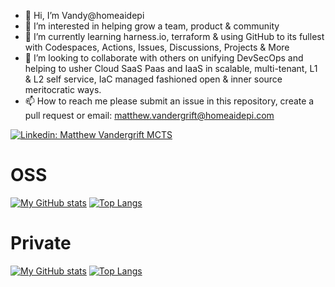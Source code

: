 - 👋 Hi, I’m Vandy@homeaidepi
- 👀 I’m interested in helping grow a team, product & community
- 🌱 I’m currently learning harness.io, terraform & using GitHub to its fullest with Codespaces, Actions, Issues, Discussions, Projects & More
- 🚀 I’m looking to collaborate with others on unifying DevSecOps and helping to usher Cloud SaaS Paas and IaaS in scalable, multi-tenant, L1 & L2 self service, IaC managed fashioned open & inner source meritocratic ways.
- 📫 How to reach me please submit an issue in this repository, create a pull request or email: matthew.vandergrift@homeaidepi.com

[![Linkedin: Matthew Vandergrift MCTS](https://img.shields.io/badge/-Vandy-blue?style=flat-square&logo=Linkedin&logoColor=white&link=https://www.linkedin.com/in/matt-vandy-vandergrift-mcts/)](https://www.linkedin.com/in/matt-vandy-vandergrift-mcts/)

# OSS
[![My GitHub stats](https://github-readme-stats.vercel.app/api?username=homeaidepi&show_icons=true&theme=github_dark)](https://github.com/anuraghazra/github-readme-stats)
[![Top Langs](https://github-readme-stats.vercel.app/api/top-langs/?username=homeaidepi&layout=compact)](https://github.com/anuraghazra/github-readme-stats)

# Private
[![My GitHub stats](https://github-readme-stats.vercel.app/api?username=matthewvandergrift&show_icons=true&theme=github_dark)](https://github.com/anuraghazra/github-readme-stats)
[![Top Langs](https://github-readme-stats.vercel.app/api/top-langs/?username=matthewvandergrift&layout=compact)](https://github.com/anuraghazra/github-readme-stats)
